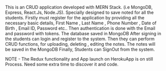This is an CRUD application developed with MERN Stack. (i.e MongoDB, Express, React.Js, Node.JS).
Specially designed to save noted for all the students.
Firstly must register for the application by providing all the necessary basic details, First Name , Last Name , Phone Number , Date of Birth , Email ID, Password etc..
Then authentication is done with the Email and password with tokens.
The database saved in MongoDB
After signing in the students can login and register to the system.
Then they can perform CRUD functions, for uploading, deleting , editing the notes.
The notes will be saved in the MongoDB
Finally, Students can SignOut from the system.

NOTE -  The Redux functionality and App launch on HerokuApp is on still Process. Need some extra time to discover it and code.
